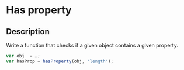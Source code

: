 ﻿# Has property

## Description
Write a function that checks if a given object contains a given property.

```js
var obj  = …;
var hasProp = hasProperty(obj, 'length');
```
